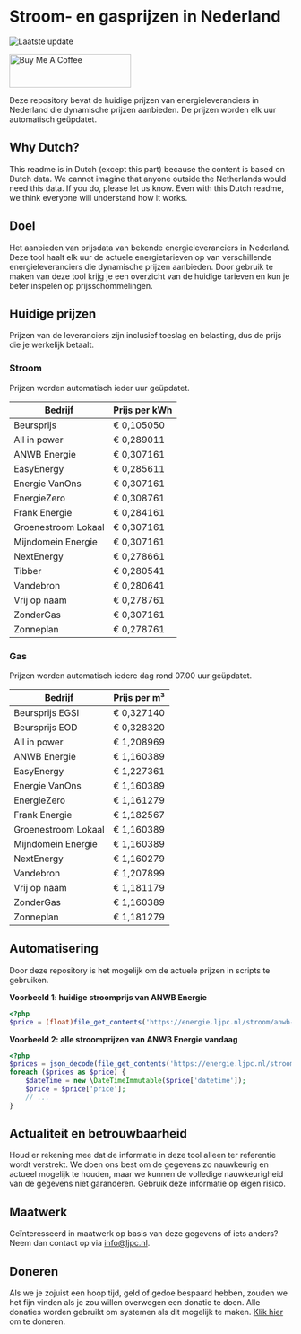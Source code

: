 # Stroom- en gasprijzen in Nederland

![Laatste update](https://img.shields.io/badge/laatste%20update-2024--07--31%2006%3A00%20CET-brightgreen)

<a href="https://www.buymeacoffee.com/Lars-" target="_blank"><img src="https://cdn.buymeacoffee.com/buttons/v2/default-orange.png" alt="Buy Me A Coffee" height="60" style="height: 60px !important;width: 217px !important;" ></a>

Deze repository bevat de huidige prijzen van energieleveranciers in Nederland die dynamische prijzen aanbieden. De prijzen worden elk uur automatisch geüpdatet.

## Why Dutch?

This readme is in Dutch (except this part) because the content is based on Dutch data. We cannot imagine that anyone outside the Netherlands would need this data. If you do, please let us know. Even with this Dutch readme, we think
everyone will understand how it works.

## Doel

Het aanbieden van prijsdata van bekende energieleveranciers in Nederland. Deze tool haalt elk uur de actuele energietarieven op van verschillende energieleveranciers die dynamische prijzen aanbieden. Door gebruik te maken van deze tool
krijg je een overzicht van de huidige tarieven en kun je beter inspelen op prijsschommelingen.

## Huidige prijzen

Prijzen van de leveranciers zijn inclusief toeslag en belasting, dus de prijs die je werkelijk betaalt.

### Stroom

Prijzen worden automatisch ieder uur geüpdatet.

 Bedrijf | Prijs per kWh 
---------|---------------
Beursprijs | € 0,105050
All in power | € 0,289011
ANWB Energie | € 0,307161
EasyEnergy | € 0,285611
Energie VanOns | € 0,307161
EnergieZero | € 0,308761
Frank Energie | € 0,284161
Groenestroom Lokaal | € 0,307161
Mijndomein Energie | € 0,307161
NextEnergy | € 0,278661
Tibber | € 0,280541
Vandebron | € 0,280641
Vrij op naam | € 0,278761
ZonderGas | € 0,307161
Zonneplan | € 0,278761


### Gas

Prijzen worden automatisch iedere dag rond 07.00 uur geüpdatet.

 Bedrijf | Prijs per m³ 
---------|--------------
Beursprijs EGSI | € 0,327140
Beursprijs EOD | € 0,328320
All in power | € 1,208969
ANWB Energie | € 1,160389
EasyEnergy | € 1,227361
Energie VanOns | € 1,160389
EnergieZero | € 1,161279
Frank Energie | € 1,182567
Groenestroom Lokaal | € 1,160389
Mijndomein Energie | € 1,160389
NextEnergy | € 1,160279
Vandebron | € 1,207899
Vrij op naam | € 1,181179
ZonderGas | € 1,160389
Zonneplan | € 1,181279


## Automatisering

Door deze repository is het mogelijk om de actuele prijzen in scripts te gebruiken.

**Voorbeeld 1: huidige stroomprijs van ANWB Energie**

```php
<?php
$price = (float)file_get_contents('https://energie.ljpc.nl/stroom/anwb-energie-nu.txt');

```

**Voorbeeld 2: alle stroomprijzen van ANWB Energie vandaag**

```php
<?php
$prices = json_decode(file_get_contents('https://energie.ljpc.nl/stroom/all-in-power-vandaag.json'),true);
foreach ($prices as $price) {
    $dateTime = new \DateTimeImmutable($price['datetime']);
    $price = $price['price'];
    // ...
}
```

## Actualiteit en betrouwbaarheid

Houd er rekening mee dat de informatie in deze tool alleen ter referentie wordt verstrekt. We doen ons best om de gegevens zo nauwkeurig en actueel mogelijk te houden, maar we kunnen de volledige nauwkeurigheid van de gegevens niet
garanderen. Gebruik deze informatie op eigen risico.

## Maatwerk

Geïnteresseerd in maatwerk op basis van deze gegevens of iets anders? Neem dan contact op
via [info@ljpc.nl](mailto:info@ljpc.nl?subject=Energie%20prijzen).

## Doneren

Als we je zojuist een hoop tijd, geld of gedoe bespaard hebben, zouden we het fijn vinden als je zou willen overwegen een
donatie te doen. Alle donaties worden gebruikt om systemen als dit mogelijk te
maken. [Klik hier](https://www.buymeacoffee.com/Lars-) om te doneren.
